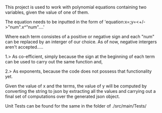 This project is used to work with polynomial equations containing two variables, given the value of one of them.

The equation needs to be inputted in the form of 'equation:x=<xVal>;y=<+/->"num".x^"num"....'

Where each term consistes of a positive or negative sign and each "num" can be replaced by an interger of our choice. As of now, negative intergers aren't accepted.....


1.> As co-efficient, simply because the sign at the beginning of each term can be used to carry out the same function and,

2.> As exponents, because the code does not possess that functionality yet.


Given the value of x and the terms, the value of y will be computed by converting the string to json by extracting all the values and carrying out a final set of computations over the generated json object.

Unit Tests can be found for the same in the folder of ./src/main/Tests/

